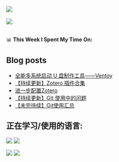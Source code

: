 <!--
### Hi there 👋

**Direct-A/direct-a** is a ✨ _special_ ✨ repository because its `README.md` (this file) appears on your GitHub profile.

Here are some ideas to get you started:

- 🔭 I’m currently working on ...
- 🌱 I’m currently learning ...
- 👯 I’m looking to collaborate on ...
- 🤔 I’m looking for help with ...
- 💬 Ask me about ...
- 📫 How to reach me: ...
- 😄 Pronouns: ...
- ⚡ Fun fact: ...
-->

<a href="https://github.com/Direct-A/direct-a">
  <img align="center" src="https://github-readme-stats.vercel.app/api?username=direct-a&show_icons=true&theme=onedark" />
</a>
</br>
</br>
<a href="https://github.com/Direct-A/direct-a">
  <img align="center" src="https://github-readme-stats.vercel.app/api/top-langs/?username=direct-a&layout=compact&show_icons=true&theme=onedark" />
</a>
</br>
</br>


📊 **This Week I Spent My Time On:**
<!--START_SECTION:waka-->
<!--END_SECTION:waka-->

## Blog posts
<!-- BLOG-POST-LIST:START -->
- [全能多系统启动 U 盘制作工具——Ventoy](http://direct-a.github.io/2020/07/14/Ventoy-useage/)
- [【持续更新】Zotero 插件合集](http://direct-a.github.io/2020/07/10/Zotero-plugins/)
- [进一步配置Zotero](http://direct-a.github.io/2020/06/16/Zotero%E7%9A%84%E8%BF%9B%E4%B8%80%E6%AD%A5%E8%AE%BE%E7%BD%AE/)
- [【持续更新】Git 使用中的问题](http://direct-a.github.io/2020/06/16/git%E4%BD%BF%E7%94%A8%E4%B8%AD%E7%9A%84%E9%97%AE%E9%A2%98/)
- [【未完待续】Git使用汇总](http://direct-a.github.io/2020/06/16/git%E4%BD%BF%E7%94%A8%E6%B1%87%E6%80%BB/)
<!-- BLOG-POST-LIST:END -->

## 正在学习/使用的语言:
![](https://img.shields.io/badge/-Python-blue?style=flat&logo=Python&logoColor=fff)
![](https://img.shields.io/badge/-R-blue?style=flat&logo=R&logoColor=fff)

![](https://img.shields.io/badge/-Rust-darkgreen?style=flat&logo=Rust&logoColor=fff)
![](https://img.shields.io/badge/-Perl-darkgreen?style=flat&logo=Perl&logoColor=fff)
